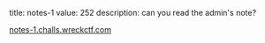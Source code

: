 title: notes-1
value: 252
description: can you read the admin's note?

[notes-1.challs.wreckctf.com](https://notes-1.challs.wreckctf.com/)
